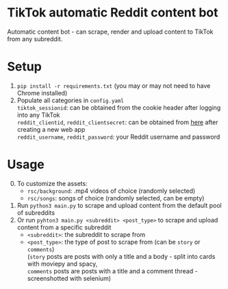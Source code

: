 # TikTok automatic Reddit content bot
Automatic content bot - can scrape, render and upload content to TikTok from any subreddit.
# Setup
1. `pip install -r requirements.txt` (you may or may not need to have Chrome installed)
2. Populate all categories in `config.yaml` \
   `tiktok_sessionid`: can be obtained from the cookie header after logging into any TikTok \
   `reddit_clientid`, `reddit_clientsecret`: can be obtained from [here](https://www.reddit.com/prefs/apps/) after creating a new web app \
   `reddit_username`, `reddit_password`: your Reddit username and password 
# Usage
0. To customize the assets: 
   * `rsc/background`: .mp4 videos of choice (randomly selected) 
   * `rsc/songs`: songs of choice (randomly selected, can be empty) 
1. Run `python3 main.py` to scrape and upload content from the default pool of subreddits 
2. Or run `pyhton3 main.py <subreddit> <post_type>` to scrape and upload content from a specific subreddit 
   * `<subreddit>`: the subreddit to scrape from 
   * `<post_type>`: the type of post to scrape from (can be `story` or `comments`) \
   (`story` posts are posts with only a title and a body - split into cards with moviepy and spacy, \
   `comments` posts are posts with a title and a comment thread - screenshotted with selenium)
